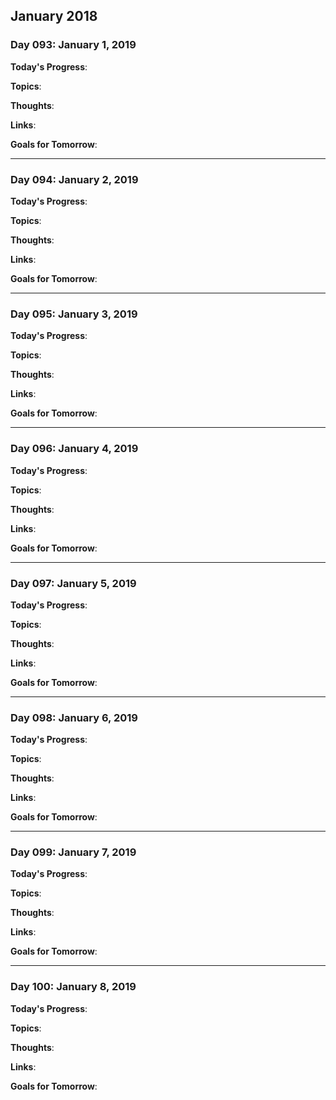 ## January 2018

### Day 093: January 1, 2019

**Today's Progress**: 

**Topics**: 

**Thoughts**: 

**Links**: 

**Goals for Tomorrow**: 

---

### Day 094: January 2, 2019

**Today's Progress**: 

**Topics**: 

**Thoughts**: 

**Links**: 

**Goals for Tomorrow**: 

---

### Day 095: January 3, 2019

**Today's Progress**: 

**Topics**: 

**Thoughts**: 

**Links**: 

**Goals for Tomorrow**: 

---

### Day 096: January 4, 2019

**Today's Progress**: 

**Topics**: 

**Thoughts**: 

**Links**: 

**Goals for Tomorrow**: 

---

### Day 097: January 5, 2019

**Today's Progress**: 

**Topics**: 

**Thoughts**: 

**Links**: 

**Goals for Tomorrow**: 

---

### Day 098: January 6, 2019

**Today's Progress**: 

**Topics**: 

**Thoughts**: 

**Links**: 

**Goals for Tomorrow**: 

---

### Day 099: January 7, 2019

**Today's Progress**: 

**Topics**: 

**Thoughts**: 

**Links**: 

**Goals for Tomorrow**: 

---

### Day 100: January 8, 2019

**Today's Progress**: 

**Topics**: 

**Thoughts**: 

**Links**: 

**Goals for Tomorrow**: 